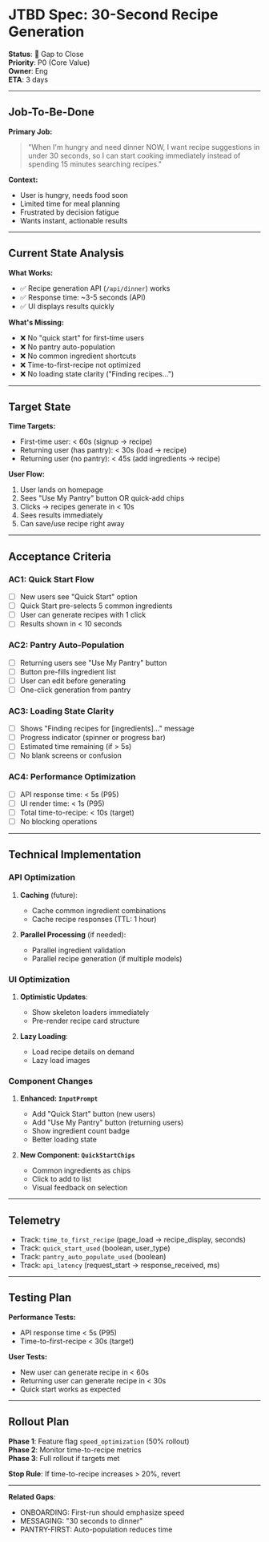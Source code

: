 # JTBD Spec: 30-Second Recipe Generation

**Status**: 🎯 Gap to Close  
**Priority**: P0 (Core Value)  
**Owner**: Eng  
**ETA**: 3 days

---

## Job-To-Be-Done

**Primary Job:**
> "When I'm hungry and need dinner NOW, I want recipe suggestions in under 30 seconds, so I can start cooking immediately instead of spending 15 minutes searching recipes."

**Context:**
- User is hungry, needs food soon
- Limited time for meal planning
- Frustrated by decision fatigue
- Wants instant, actionable results

---

## Current State Analysis

**What Works:**
- ✅ Recipe generation API (`/api/dinner`) works
- ✅ Response time: ~3-5 seconds (API)
- ✅ UI displays results quickly

**What's Missing:**
- ❌ No "quick start" for first-time users
- ❌ No pantry auto-population
- ❌ No common ingredient shortcuts
- ❌ Time-to-first-recipe not optimized
- ❌ No loading state clarity ("Finding recipes...")

---

## Target State

**Time Targets:**
- First-time user: < 60s (signup → recipe)
- Returning user (has pantry): < 30s (load → recipe)
- Returning user (no pantry): < 45s (add ingredients → recipe)

**User Flow:**
1. User lands on homepage
2. Sees "Use My Pantry" button OR quick-add chips
3. Clicks → recipes generate in < 10s
4. Sees results immediately
5. Can save/use recipe right away

---

## Acceptance Criteria

### AC1: Quick Start Flow
- [ ] New users see "Quick Start" option
- [ ] Quick Start pre-selects 5 common ingredients
- [ ] User can generate recipes with 1 click
- [ ] Results shown in < 10 seconds

### AC2: Pantry Auto-Population
- [ ] Returning users see "Use My Pantry" button
- [ ] Button pre-fills ingredient list
- [ ] User can edit before generating
- [ ] One-click generation from pantry

### AC3: Loading State Clarity
- [ ] Shows "Finding recipes for [ingredients]..." message
- [ ] Progress indicator (spinner or progress bar)
- [ ] Estimated time remaining (if > 5s)
- [ ] No blank screens or confusion

### AC4: Performance Optimization
- [ ] API response time: < 5s (P95)
- [ ] UI render time: < 1s (P95)
- [ ] Total time-to-recipe: < 10s (target)
- [ ] No blocking operations

---

## Technical Implementation

### API Optimization
1. **Caching** (future):
   - Cache common ingredient combinations
   - Cache recipe responses (TTL: 1 hour)

2. **Parallel Processing** (if needed):
   - Parallel ingredient validation
   - Parallel recipe generation (if multiple models)

### UI Optimization
1. **Optimistic Updates**:
   - Show skeleton loaders immediately
   - Pre-render recipe card structure

2. **Lazy Loading**:
   - Load recipe details on demand
   - Lazy load images

### Component Changes
1. **Enhanced: `InputPrompt`**
   - Add "Quick Start" button (new users)
   - Add "Use My Pantry" button (returning users)
   - Show ingredient count badge
   - Better loading state

2. **New Component: `QuickStartChips`**
   - Common ingredients as chips
   - Click to add to list
   - Visual feedback on selection

---

## Telemetry

- Track: `time_to_first_recipe` (page_load → recipe_display, seconds)
- Track: `quick_start_used` (boolean, user_type)
- Track: `pantry_auto_populate_used` (boolean)
- Track: `api_latency` (request_start → response_received, ms)

---

## Testing Plan

**Performance Tests:**
- API response time < 5s (P95)
- Time-to-first-recipe < 30s (target)

**User Tests:**
- New user can generate recipe in < 60s
- Returning user can generate recipe in < 30s
- Quick start works as expected

---

## Rollout Plan

**Phase 1**: Feature flag `speed_optimization` (50% rollout)  
**Phase 2**: Monitor time-to-recipe metrics  
**Phase 3**: Full rollout if targets met

**Stop Rule**: If time-to-recipe increases > 20%, revert

---

**Related Gaps**:
- ONBOARDING: First-run should emphasize speed
- MESSAGING: "30 seconds to dinner"
- PANTRY-FIRST: Auto-population reduces time
